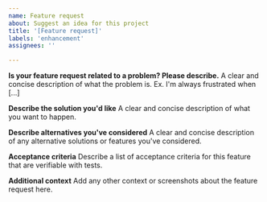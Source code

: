 ```yaml
---
name: Feature request
about: Suggest an idea for this project
title: '[Feature request]'
labels: 'enhancement'
assignees: ''

---
```


**Is your feature request related to a problem? Please describe.**
A clear and concise description of what the problem is. Ex. I'm always frustrated when [...]

**Describe the solution you'd like**
A clear and concise description of what you want to happen.

**Describe alternatives you've considered**
A clear and concise description of any alternative solutions or features you've considered.

**Acceptance criteria**
Describe a list of acceptance criteria for this feature that are verifiable with tests.

**Additional context**
Add any other context or screenshots about the feature request here.


